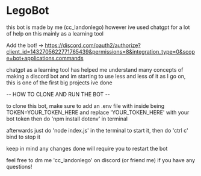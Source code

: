 # LegoBot
this bot is made by me (cc_landonlego) however ive used chatgpt for a lot of help on this mainly as a learning tool

Add the bot! -> https://discord.com/oauth2/authorize?client_id=1432705622771765439&permissions=8&integration_type=0&scope=bot+applications.commands

chatgpt as a learning tool has helped me understand many concepts of making a discord bot and im starting to use less and less of it as I go on, this is one of the first big projects ive done

-- HOW TO CLONE AND RUN THE BOT --

to clone this bot, make sure to add an .env file with inside being
    TOKEN=YOUR_TOKEN_HERE
and replace 'YOUR_TOKEN_HERE' with your bot token then do 'npm install dotenv' in terminal

afterwards just do 'node index.js' in the terminal to start it, then do 'ctrl c' bind to stop it

keep in mind any changes done will require you to restart the bot


feel free to dm me 'cc_landonlego' on discord (or friend me) if you have any questions!
